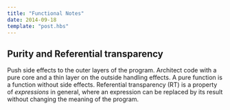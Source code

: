 ```yaml
---
title: "Functional Notes"
date: 2014-09-18
template: "post.hbs"
---
```



## Purity and Referential transparency
Push side effects to the outer layers of the program. Architect code with a pure core and a thin layer on the outside handling effects.
A pure function is a function without side effects. Referential transparency (RT) is a property of _expressions_ in general, where an expression can be replaced by its result without changing the meaning of the program.